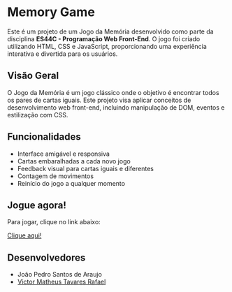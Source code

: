 # Memory Game

Este é um projeto de um Jogo da Memória desenvolvido como parte da disciplina **ES44C - Programação Web Front-End**. O jogo foi criado utilizando HTML, CSS e JavaScript, proporcionando uma experiência interativa e divertida para os usuários.

## Visão Geral

O Jogo da Memória é um jogo clássico onde o objetivo é encontrar todos os pares de cartas iguais. Este projeto visa aplicar conceitos de desenvolvimento web front-end, incluindo manipulação de DOM, eventos e estilização com CSS.

## Funcionalidades

- Interface amigável e responsiva
- Cartas embaralhadas a cada novo jogo
- Feedback visual para cartas iguais e diferentes
- Contagem de movimentos
- Reinício do jogo a qualquer momento

## Jogue agora!

Para jogar, clique no  link abaixo:

[Clique aqui!](https://santosajoao.github.io/memoryGame/)

## Desenvolvedores
- João Pedro Santos de Araujo
- [Victor Matheus Tavares Rafael](https://github.com/Victor-Matheus-Tavares-Rafael)
